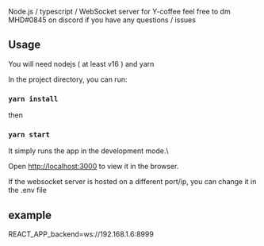 Node.js / typescript / WebSocket server for Y-coffee
feel free to dm MHD#0845 on discord if you have any questions / issues

## Usage
You will need nodejs ( at least v16 ) and yarn

In the project directory, you can run:

### `yarn install`
then
### `yarn start`

It simply runs the app in the development mode.\

Open [http://localhost:3000](http://localhost:3000) to view it in the browser.

If the websocket server is hosted on a different port/ip, you can change it in the .env file
## example
REACT_APP_backend=ws://192.168.1.6:8999
